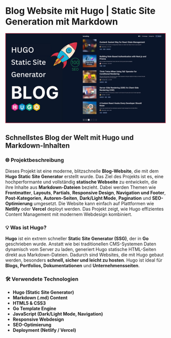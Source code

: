 # Blog Website mit Hugo | Static Site Generation mit Markdown

![Projektvorschau](https://github.com/ramazanozguven/31_Blog-Website-mit-Hugo/blob/c0449b43f1efaf00946f9a820a91da7e422c0d8e/Projektvorschau.png)

## Schnellstes Blog der Welt mit Hugo und Markdown-Inhalten

### 🌐 Projektbeschreibung
Dieses Projekt ist eine moderne, blitzschnelle **Blog-Website**, die mit dem **Hugo Static Site Generator** erstellt wurde. Das Ziel des Projekts ist es, eine hochperformante und vollständig **statische Webseite** zu entwickeln, die ihre Inhalte aus **Markdown-Dateien** bezieht. Dabei werden Themen wie **Frontmatter**, **Layouts**, **Partials**, **Responsive Design**, **Navigation und Footer**, **Post-Kategorien**, **Autoren-Seiten**, **Dark/Light Mode**, **Pagination** und **SEO-Optimierung** umgesetzt. Die Website kann einfach auf Plattformen wie **Netlify** oder **Vercel** deployt werden. Das Projekt zeigt, wie Hugo effizientes Content Management mit modernem Webdesign kombiniert.

### 💡 Was ist Hugo?
**Hugo** ist ein extrem schneller **Static Site Generator (SSG)**, der in **Go** geschrieben wurde. Anstatt wie bei traditionellen CMS-Systemen Daten dynamisch vom Server zu laden, generiert Hugo statische HTML-Seiten direkt aus Markdown-Dateien. Dadurch sind Websites, die mit Hugo gebaut werden, besonders **schnell, sicher und leicht zu hosten**. Hugo ist ideal für **Blogs, Portfolios, Dokumentationen** und **Unternehmensseiten**.

### 🛠️ Verwendete Technologien
- **Hugo (Static Site Generator)**  
- **Markdown (.md) Content**  
- **HTML5 & CSS3**  
- **Go Template Engine**  
- **JavaScript (Dark/Light Mode, Navigation)**  
- **Responsive Webdesign**  
- **SEO-Optimierung**  
- **Deployment (Netlify / Vercel)**
